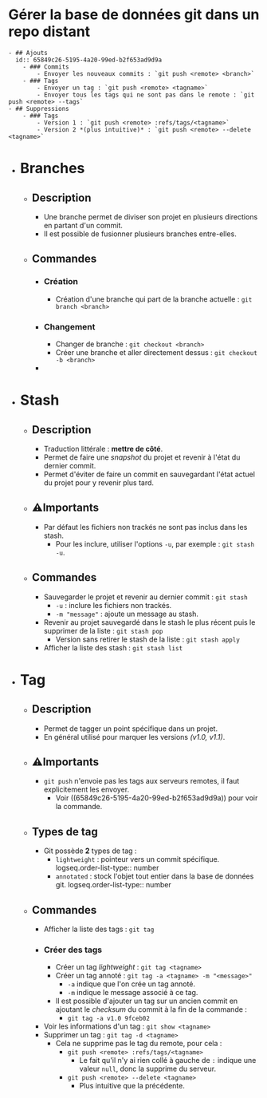 # Gérer la base de données git dans un repo distant
	- ## Ajouts
	  id:: 65849c26-5195-4a20-99ed-b2f653ad9d9a
		- ### Commits
			- Envoyer les nouveaux commits : `git push <remote> <branch>`
		- ### Tags
			- Envoyer un tag : `git push <remote> <tagname>`
			- Envoyer tous les tags qui ne sont pas dans le remote : `git push <remote> --tags`
	- ## Suppressions
		- ### Tags
			- Version 1 : `git push <remote> :refs/tags/<tagname>`
			- Version 2 *(plus intuitive)* : `git push <remote> --delete <tagname>`
- # Branches
	- ## Description
		- Une branche permet de diviser son projet en plusieurs directions en partant d'un commit.
		- Il est possible de fusionner plusieurs branches entre-elles.
	- ## Commandes
		- ### Création
			- Création d'une branche qui part de la branche actuelle : `git branch <branch>`
		- ### Changement
			- Changer de branche : `git checkout <branch>`
			- Créer une branche et aller directement dessus : `git checkout -b <branch>`
		-
- # Stash
	- ## Description
		- Traduction littérale : **mettre de côté**.
		- Permet de faire une *snapshot* du projet et revenir à l'état du dernier commit.
		- Permet d'éviter de faire un commit en sauvegardant l'état actuel du projet pour y revenir plus tard.
	- ## ⚠️Importants
		- Par défaut les fichiers non trackés ne sont pas inclus dans les stash.
			- Pour les inclure, utiliser l'options `-u`, par exemple : `git stash -u`.
	- ## Commandes
		- Sauvegarder le projet et revenir au dernier commit : `git stash`
			- `-u` : inclure les fichiers non trackés.
			- `-m "message"` : ajoute un message au stash.
		- Revenir au projet sauvegardé dans le stash le plus récent puis le supprimer de la liste : `git stash pop`
			- Version sans retirer le stash de la liste : `git stash apply`
		- Afficher la liste des stash : `git stash list`
- # Tag
	- ## Description
		- Permet de tagger un point spécifique dans un projet.
		- En général utilisé pour marquer les versions *(v1.0, v1.1)*.
	- ## ⚠️Importants
		- `git push` n'envoie pas les tags aux serveurs remotes, il faut explicitement les envoyer.
			- Voir ((65849c26-5195-4a20-99ed-b2f653ad9d9a)) pour voir la commande.
	- ## Types de tag
		- Git possède **2** types de tag :
			- `lightweight` : pointeur vers un commit spécifique.
			  logseq.order-list-type:: number
			- `annotated` : stock l'objet tout entier dans la base de données git.
			  logseq.order-list-type:: number
	- ## Commandes
		- Afficher la liste des tags : `git tag`
		- ### Créer des tags
			- Créer un tag *lightweight* : `git tag <tagname>`
			- Créer un tag annoté : `git tag -a <tagname> -m "<message>"`
				- `-a` indique que l'on crée un tag annoté.
				- `-m` indique le message associé à ce tag.
			- Il est possible d'ajouter un tag sur un ancien commit en ajoutant le *checksum* du commit à la fin de la commande :
				- `git tag -a v1.0 9fceb02`
		- Voir les informations d'un tag : `git show <tagname>`
		- Supprimer un tag : `git tag -d <tagname>`
			- Cela ne supprime pas le tag du remote, pour cela :
				- `git push <remote> :refs/tags/<tagname>`
					- Le fait qu'il n'y ai rien collé à gauche de `:` indique une valeur `null`, donc la supprime du serveur.
				- `git push <remote> --delete <tagname>`
					- Plus intuitive que la précédente.